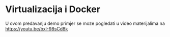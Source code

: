 # Virtualizacija i Docker

U ovom predavanju demo primjer se moze pogledati u video materijalima na https://youtu.be/bxI-98sCd8k

